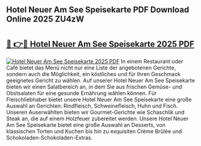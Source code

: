 ## Hotel Neuer Am See Speisekarte PDF Download Online 2025 ZU4zW

# <h2><a href="http://gcb3n0t.nevu.top/?p=Hotel+Neuer+Am+See+Speisekarte">🔗 👉🔴 Hotel Neuer Am See Speisekarte 2025 PDF</a></h2>

[![Hotel Neuer Am See Speisekarte 2025 PDF](https://i.imgur.com/dBaPXMq.png)](http://gcb3n0t.nevu.top/?p=Hotel+Neuer+Am+See+Speisekarte)
In einem Restaurant oder Café bietet das Menü nicht nur eine Liste der angebotenen Gerichte, sondern auch die Möglichkeit, ein köstliches und für Ihren Geschmack geeignetes Gericht zu wählen. Auf unserer Hotel Neuer Am See Speisekarte bieten wir einen Salatbereich an, in dem Sie aus frischen Gemüse- und Obstsalaten für eine gesunde Ernährung wählen können. Für Fleischliebhaber bietet unsere Hotel Neuer Am See Speisekarte eine große Auswahl an Gerichten: Rindfleisch, Schweinefleisch, Huhn und Fisch. Unseren Auserwählten bieten wir Gourmet-Gerichte wie Schaschlik und Steak an, die auf einem Holzfeuer zubereitet werden. Unsere Hotel Neuer Am See Speisekarte bietet eine große Auswahl an Desserts, von klassischen Torten und Kuchen bis hin zu exquisiten Crème Brûlée und Schokoladen-Schokoladen-Extras.
